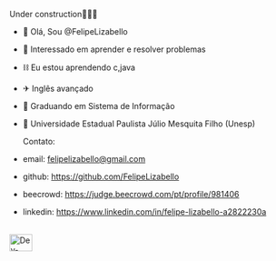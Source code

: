 Under construction🚧👷‍♂️
- 👋 Olá, Sou @FelipeLizabello
- 🧩 Interessado em aprender e resolver problemas
- ⛓ Eu estou aprendendo c,java
- ✈ Inglês avançado
- 📖 Graduando em Sistema de Informação
- 🏫 Universidade Estadual Paulista Júlio Mesquita Filho (Unesp)

  Contato:
- email: felipelizabello@gmail.com
- github: https://github.com/FelipeLizabello
- beecrowd: https://judge.beecrowd.com/pt/profile/981406
- linkedin: https://www.linkedin.com/in/felipe-lizabello-a2822230a 

<div style="display: inline_block"><br>
<img align="center" alt="Dev-CSS" height="30" width="40" src="https://cdn.jsdelivr.net/gh/devicons/devicon@latest/icons/c/c-original.svg">

  </div>
